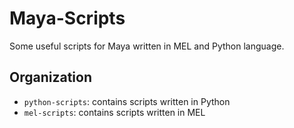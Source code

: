 # Maya-Scripts
Some useful scripts for Maya written in MEL and Python language.

## Organization
* `python-scripts`: contains scripts written in Python
* `mel-scripts`: contains scripts written in MEL

